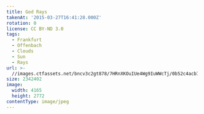 ```yaml
---
title: God Rays
takenAt: '2015-03-27T16:41:28.000Z'
rotation: 0
license: CC BY-ND 3.0
tags:
  - Frankfurt
  - Offenbach
  - Clouds
  - Sun
  - Rays
url: >-
  //images.ctfassets.net/bncv3c2gt878/7HRnXKOuIUe4Wg9IuWWcTj/0b52c4acb735e53c8a636659fbcc7215/god-rays_16921192616_o
size: 2342402
image:
  width: 4165
  height: 2772
contentType: image/jpeg
---
```


